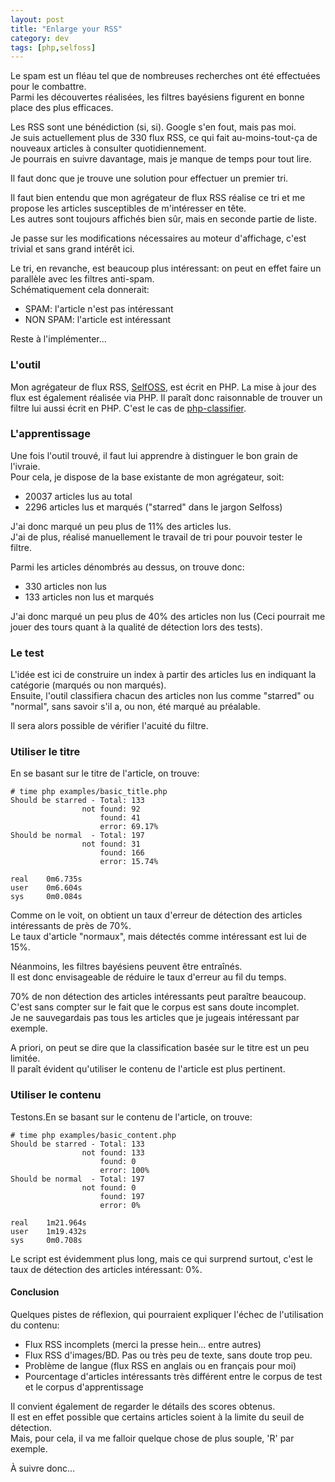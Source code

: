 ```yaml
---
layout: post
title: "Enlarge your RSS"
category: dev
tags: [php,selfoss]
---
```


Le spam est un fléau tel que de nombreuses recherches ont été effectuées pour le combattre.  
Parmi les découvertes réalisées, les filtres bayésiens figurent en bonne place des plus efficaces.

Les RSS sont une bénédiction (si, si). Google s'en fout, mais pas moi.  
Je suis actuellement plus de 330 flux RSS, ce qui fait au-moins-tout-ça de nouveaux articles à consulter quotidiennement.  
Je pourrais en suivre davantage, mais je manque de temps pour tout lire.

Il faut donc que je trouve une solution pour effectuer un premier tri.

Il faut bien entendu que mon agrégateur de flux RSS réalise ce tri et me propose les articles susceptibles de m'intéresser en tête.  
Les autres sont toujours affichés bien sûr, mais en seconde partie de liste.

Je passe sur les modifications nécessaires au moteur d'affichage, c'est trivial et sans grand intérêt ici.

Le tri, en revanche, est beaucoup plus intéressant: on peut en effet faire un parallèle avec les filtres anti-spam.  
Schématiquement cela donnerait:

* SPAM: l'article n'est pas intéressant
* NON SPAM: l'article est intéressant

Reste à l'implémenter...

### L'outil
Mon agrégateur de flux RSS, [SelfOSS](http://selfoss.aditu.de/), est écrit en PHP. La mise à jour des flux est également réalisée via PHP.
Il paraît donc raisonnable de trouver un filtre lui aussi écrit en PHP. C'est le cas de [php-classifier](http://php-classifier.com/).

### L'apprentissage

Une fois l'outil trouvé, il faut lui apprendre à distinguer le bon grain de l'ivraie.  
Pour cela, je dispose de la base existante de mon agrégateur, soit:

* 20037 articles lus au total
* 2296 articles lus et marqués ("starred" dans le jargon Selfoss)

J'ai donc marqué un peu plus de 11% des articles lus.  
J'ai de plus, réalisé manuellement le travail de tri pour pouvoir tester le filtre.

Parmi les articles dénombrés au dessus, on trouve donc:

* 330 articles non lus
* 133 articles non lus et marqués

J'ai donc marqué un peu plus de 40% des articles non lus (Ceci pourrait me jouer des tours quant à la qualité de détection lors des tests).

### Le test

L'idée est ici de construire un index à partir des articles lus en indiquant la catégorie (marqués ou non marqués).  
Ensuite, l'outil classifiera chacun des articles non lus comme "starred" ou "normal", sans savoir s'il a, ou non, été marqué au préalable.

Il sera alors possible de vérifier l'acuité du filtre.

### Utiliser le titre
En se basant sur le titre de l'article, on trouve:

    # time php examples/basic_title.php 
    Should be starred - Total: 133
                    not found: 92
                        found: 41
                        error: 69.17%
    Should be normal  - Total: 197
                    not found: 31
                        found: 166
                        error: 15.74%
    
    real	0m6.735s
    user	0m6.604s
    sys		0m0.084s

Comme on le voit, on obtient un taux d'erreur de détection des articles intéressants de près de 70%.  
Le taux d'article "normaux", mais détectés comme intéressant est lui de 15%.  

Néanmoins, les filtres bayésiens peuvent être entraînés.  
Il est donc envisageable de réduire le taux d'erreur au fil du temps.

70% de non détection des articles intéressants peut paraître beaucoup.  
C'est sans compter sur le fait que le corpus est sans doute incomplet.  
Je ne sauvegardais pas tous les articles que je jugeais intéressant par exemple.

A priori, on peut se dire que la classification basée sur le titre est un peu limitée.  
Il paraît évident qu'utiliser le contenu de l'article est plus pertinent.

### Utiliser le contenu

Testons.En se basant sur le contenu de l'article, on trouve:

    # time php examples/basic_content.php 
    Should be starred - Total: 133
                    not found: 133
                        found: 0
                        error: 100%
    Should be normal  - Total: 197
                    not found: 0
                        found: 197
                        error: 0%
    
    real	1m21.964s
    user	1m19.432s
    sys		0m0.708s

Le script est évidemment plus long, mais ce qui surprend surtout, c'est le taux de détection des articles intéressant: 0%.

#### Conclusion

Quelques pistes de réflexion, qui pourraient expliquer l'échec de l'utilisation du contenu:

* Flux RSS incomplets (merci la presse hein... entre autres)
* Flux RSS d'images/BD. Pas ou très peu de texte, sans doute trop peu.
* Problème de langue (flux RSS en anglais ou en français pour moi)
* Pourcentage d'articles intéressants très différent entre le corpus de test et le corpus d'apprentissage

Il convient également de regarder le détails des scores obtenus.  
Il est en effet possible que certains articles soient à la limite du seuil de détection.  
Mais, pour cela, il va me falloir quelque chose de plus souple, 'R' par exemple.

À suivre donc...
